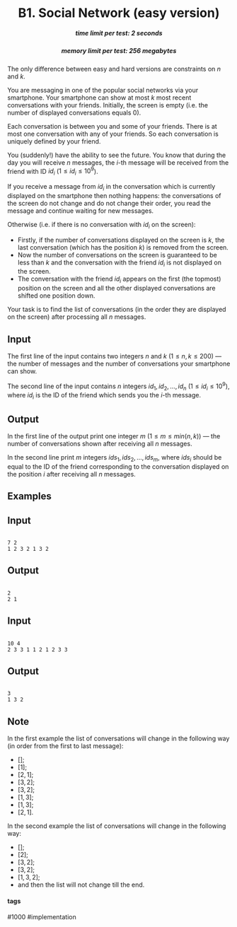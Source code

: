 <h1 style='text-align: center;'> B1. Social Network (easy version)</h1>

<h5 style='text-align: center;'>time limit per test: 2 seconds</h5>
<h5 style='text-align: center;'>memory limit per test: 256 megabytes</h5>

The only difference between easy and hard versions are constraints on $n$ and $k$.

You are messaging in one of the popular social networks via your smartphone. Your smartphone can show at most $k$ most recent conversations with your friends. Initially, the screen is empty (i.e. the number of displayed conversations equals $0$).

Each conversation is between you and some of your friends. There is at most one conversation with any of your friends. So each conversation is uniquely defined by your friend.

You (suddenly!) have the ability to see the future. You know that during the day you will receive $n$ messages, the $i$-th message will be received from the friend with ID $id_i$ ($1 \le id_i \le 10^9$).

If you receive a message from $id_i$ in the conversation which is currently displayed on the smartphone then nothing happens: the conversations of the screen do not change and do not change their order, you read the message and continue waiting for new messages.

Otherwise (i.e. if there is no conversation with $id_i$ on the screen):

* Firstly, if the number of conversations displayed on the screen is $k$, the last conversation (which has the position $k$) is removed from the screen.
* Now the number of conversations on the screen is guaranteed to be less than $k$ and the conversation with the friend $id_i$ is not displayed on the screen.
* The conversation with the friend $id_i$ appears on the first (the topmost) position on the screen and all the other displayed conversations are shifted one position down.

Your task is to find the list of conversations (in the order they are displayed on the screen) after processing all $n$ messages.

## Input

The first line of the input contains two integers $n$ and $k$ ($1 \le n, k \le 200)$ — the number of messages and the number of conversations your smartphone can show.

The second line of the input contains $n$ integers $id_1, id_2, \dots, id_n$ ($1 \le id_i \le 10^9$), where $id_i$ is the ID of the friend which sends you the $i$-th message.

## Output

In the first line of the output print one integer $m$ ($1 \le m \le min(n, k)$) — the number of conversations shown after receiving all $n$ messages.

In the second line print $m$ integers $ids_1, ids_2, \dots, ids_m$, where $ids_i$ should be equal to the ID of the friend corresponding to the conversation displayed on the position $i$ after receiving all $n$ messages.

## Examples

## Input


```

7 2
1 2 3 2 1 3 2

```
## Output


```

2
2 1 

```
## Input


```

10 4
2 3 3 1 1 2 1 2 3 3

```
## Output


```

3
1 3 2 

```
## Note

In the first example the list of conversations will change in the following way (in order from the first to last message):

* $[]$;
* $[1]$;
* $[2, 1]$;
* $[3, 2]$;
* $[3, 2]$;
* $[1, 3]$;
* $[1, 3]$;
* $[2, 1]$.

In the second example the list of conversations will change in the following way:

* $[]$;
* $[2]$;
* $[3, 2]$;
* $[3, 2]$;
* $[1, 3, 2]$;
* and then the list will not change till the end.


#### tags 

#1000 #implementation 